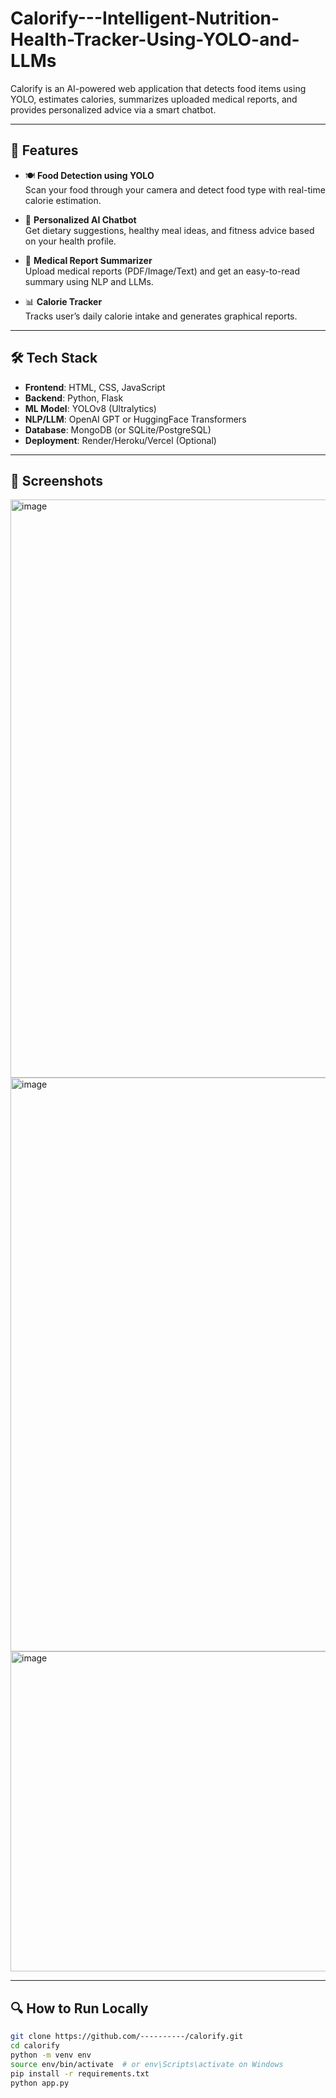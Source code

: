 # Calorify---Intelligent-Nutrition-Health-Tracker-Using-YOLO-and-LLMs

Calorify is an AI-powered web application that detects food items using YOLO, estimates calories, summarizes uploaded medical reports, and provides personalized advice via a smart chatbot.

---

## 🚀 Features

- 🍽️ **Food Detection using YOLO**  
  Scan your food through your camera and detect food type with real-time calorie estimation.

- 🤖 **Personalized AI Chatbot**  
  Get dietary suggestions, healthy meal ideas, and fitness advice based on your health profile.

- 📄 **Medical Report Summarizer**  
  Upload medical reports (PDF/Image/Text) and get an easy-to-read summary using NLP and LLMs.

- 📊 **Calorie Tracker**  
  Tracks user’s daily calorie intake and generates graphical reports.

---

## 🛠️ Tech Stack

- **Frontend**: HTML, CSS, JavaScript  
- **Backend**: Python, Flask  
- **ML Model**: YOLOv8 (Ultralytics)  
- **NLP/LLM**: OpenAI GPT or HuggingFace Transformers  
- **Database**: MongoDB (or SQLite/PostgreSQL)  
- **Deployment**: Render/Heroku/Vercel (Optional)

---

## 📸 Screenshots
<img width="1884" height="925" alt="image" src="https://github.com/user-attachments/assets/1f5ac7b0-6551-40d5-8edc-cda188d4f3da" /> 
<img width="1314" height="918" alt="image" src="https://github.com/user-attachments/assets/b0ea1bfc-a848-4cd8-a3df-f6a9191f6389" />
<img width="877" height="512" alt="image" src="https://github.com/user-attachments/assets/241a0c18-4e63-4e20-a9b8-74ad7354994e" />



---

## 🔍 How to Run Locally

```bash
git clone https://github.com/----------/calorify.git
cd calorify
python -m venv env
source env/bin/activate  # or env\Scripts\activate on Windows
pip install -r requirements.txt
python app.py
